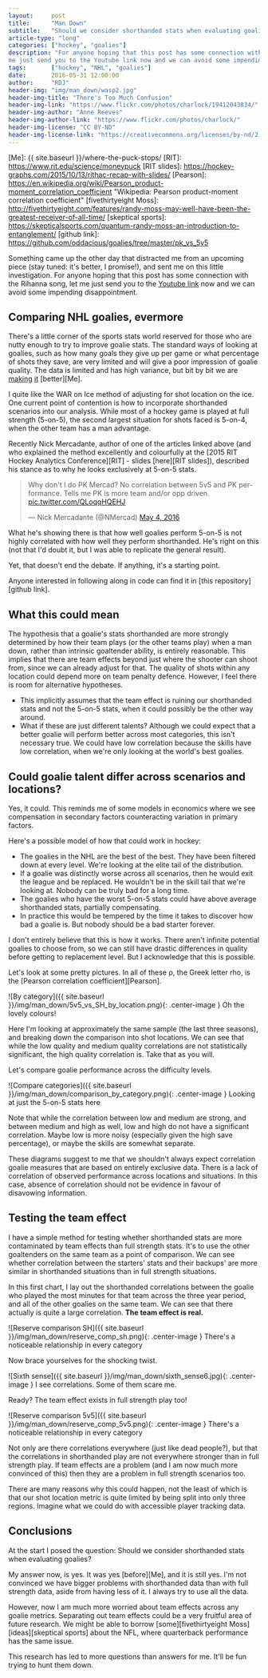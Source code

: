 ```yaml
---
layout:     post
title:      "Man Down"
subtitle:   "Should we consider shorthanded stats when evaluating goalies?"
article-type: "long"
categories: ["hockey", "goalies"]
description: "For anyone hoping that this post has some connection with the Rihanna song, let 
me just send you to the Youtube link now and we can avoid some impending disappointment."
tags:       ["hockey", "NHL", "goalies"]
date:       2016-05-31 12:00:00
author:     "RDJ"
header-img: "img/man_down/wasp2.jpg"
header-img-title: "There's Too Much Confusion"
header-img-link: "https://www.flickr.com/photos/charlock/19412043834/"
header-img-author: "Anne Reeves"
header-img-author-link: "https://www.flickr.com/photos/charlock/"
header-img-license: "CC BY-ND"
header-img-license-link: "https://creativecommons.org/licenses/by-nd/2.0/"
---
```


[Rihanna]: https://www.youtube.com/watch?v=sEhy-RXkNo0 "Youtube: Rihanna - Man Down"
[WAR]: http://blog.war-on-ice.com/adjusted-save-percentage-taking-into-account-high-medium-and-low-probability-shots/
[Mercadante article]: http://www.blueshirtbanter.com/analytics/2015/8/12/9136611/goalies-are-voodoo-but-improving-comparative-analysis-tools-can-help
[Me]: {{ site.baseurl }}/where-the-puck-stops/
[RIT]: https://www.rit.edu/science/moneypuck 
[RIT slides]: https://hockey-graphs.com/2015/10/13/rithac-recap-with-slides/
[Pearson]: https://en.wikipedia.org/wiki/Pearson_product-moment_correlation_coefficient "Wikipedia: Pearson product-moment correlation coefficient"
[fivethirtyeight Moss]: http://fivethirtyeight.com/features/randy-moss-may-well-have-been-the-greatest-receiver-of-all-time/ 
[skeptical sports]: https://skepticalsports.com/quantum-randy-moss-an-introduction-to-entanglement/
[github link]: https://github.com/oddacious/goalies/tree/master/pk_vs_5v5

Something came up the other day that distracted me from an upcoming piece (stay tuned: it's better, I promise!), and
sent me on this little investigation. For anyone hoping that this post has some connection with the Rihanna song, let 
me just send you to the [Youtube link][Rihanna] now and we can avoid some impending disappointment.

## Comparing NHL goalies, evermore

There's a little corner of the sports stats world reserved for those who are nutty enough to try to improve goalie stats.
The standard ways of looking at goalies, such as how many goals they give up per game or what percentage of shots they
save, are very limited and will give a poor impression of goalie quality. The data is limited and has high variance, but 
bit by bit we are [making][WAR] [it][Mercadante article] [better][Me].

I quite like the WAR on Ice method of adjusting for shot location on the ice. One current point of contention is how to
incorporate shorthanded scenarios into our analysis. While most of a hockey game is played at full strength (5-on-5), the 
second largest situation for shots faced is 5-on-4, when the other team has a man advantage. 

Recently Nick Mercadante, author of one of the articles linked above (and who explained the method excellently and colourfully at the 
[2015 RIT Hockey Analytics Conference][RIT] - slides [here][RIT slides]), described his stance as to why he looks
exclusively at 5-on-5 stats.

<blockquote class="twitter-tweet" data-lang="en"><p lang="en" dir="ltr">Why don&#39;t I do PK Mercad? No correlation
between 5v5 and PK performance. Tells me PK is more team and/or opp driven. <a
href="https://t.co/QLoqqHQEHJ">pic.twitter.com/QLoqqHQEHJ</a></p>&mdash; Nick Mercadante (@NMercad) <a
href="https://twitter.com/NMercad/status/727910100854296577">May 4, 2016</a></blockquote>
<script async src="//platform.twitter.com/widgets.js" charset="utf-8"></script>

What he's showing there is that how well goalies perform 5-on-5 is not highly correlated with how well they perform
shorthanded. He's right on this (not that I'd doubt it, but I was able to replicate the general result).

Yet, that doesn't end the debate. If anything, it's a starting point.

Anyone interested in following along in code can find it in [this repository][github link].

## What this could mean

The hypothesis that a goalie's stats shorthanded are more strongly determined by how their team plays (or the other teams 
play) when a man down, rather than intrinsic goaltender ability, is entirely reasonable. This implies that there are
team effects beyond just where the shooter can shoot from, since we can already adjust for that. The quality of shots within 
any location could depend more on team penalty defence. However, I feel there is room for alternative hypotheses.

- This implicitly assumes that the team effect is ruining our shorthanded stats and not the 5-on-5 stats, when it could
  possibly be the other way around.
- What if these are just different talents? Although we could expect that a better goalie will perform better across
  most categories, this isn't necessary true. We could have low correlation because the skills have low correlation,
  when we're only looking at the world's best goalies.

## Could goalie talent differ across scenarios and locations?

Yes, it could. This reminds me of some models in economics where we see compensation in secondary factors
counteracting variation in primary factors. 

Here's a possible model of how that could work in hockey: 

- The goalies in the NHL are the best of the best. They have been filtered down at every level. We're looking at the
  elite tail of the distribution.
- If a goalie was distinctly worse across all scenarios, then he would exit the league and be replaced. He wouldn't be
  in the skill tail that we're looking at. Nobody can be truly bad for a long time.
- The goalies who have the worst 5-on-5 stats could have above average shorthanded stats, partially compensating.
- In practice this would be tempered by the time it takes to discover how bad a goalie is. But nobody should be a bad
  starter forever.

I don't entirely believe that this is how it works. There aren't infinite potential goalies to choose from, so we can
still have drastic differences in quality before getting to replacement level. But I acknowledge that this is possible.

Let's look at some pretty pictures. In all of these &rho;, the Greek letter rho, is the 
[Pearson correlation coefficient][Pearson]. 

![By category]({{ site.baseurl }}/img/man_down/5v5_vs_SH_by_location.png){: .center-image }
<span class="caption text-muted">Oh the lovely colours!</span>

Here I'm looking at approximately the same sample (the last three seasons), and breaking down the comparison into shot
 locations. We can see that while the low quality and medium quality correlations are not statistically significant, the 
high quality correlation is. Take that as you will.

Let's compare goalie performance across the difficulty levels.

![Compare categories]({{ site.baseurl }}/img/man_down/comparison_by_category.png){: .center-image }
<span class="caption text-muted">Looking at just the 5-on-5 stats here</span>

Note that while the correlation between low and medium are strong, and between medium and high as well, low and high do
not have a significant correlation. Maybe low is more noisy (especially given the high save percentage), or maybe
the skills are somewhat separate.

These diagrams suggest to me that we shouldn't always expect correlation goalie measures that are based on entirely
exclusive data. There is a lack of correlation of observed performance across locations and situations. In this case, 
absence of correlation should not be evidence in favour of disavowing information.

## Testing the team effect

I have a simple method for testing whether shorthanded stats are more contaminated by team effects than full strength
stats. It's to use the other goaltenders on the same team as a point of comparison. We can see whether correlation
between the starters' stats and their backups' are more similar in shorthanded situations than in full strength
situations.

In this first chart, I lay out the shorthanded correlations between the goalie who played the most minutes for that team
across the three year period, and all of the other goalies on the same team. We can see that there actually is quite a
large correlation. **The team effect is real.**

![Reserve comparison SH]({{ site.baseurl }}/img/man_down/reserve_comp_sh.png){: .center-image }
<span class="caption text-muted">There's a noticeable relationship in every category</span>

Now brace yourselves for the shocking twist.

![Sixth sense]({{ site.baseurl }}/img/man_down/sixth_sense6.jpg){: .center-image }
<span class="caption text-muted">I see correlations. Some of them scare me.</span>

Ready? The team effect exists in full strength play too!

![Reserve comparison 5v5]({{ site.baseurl }}/img/man_down/reserve_comp_5v5.png){: .center-image }
<span class="caption text-muted">There's a noticeable relationship in every category</span>

Not only are there correlations everywhere (just like dead people?), but that the correlations in shorthanded play are 
not everywhere stronger than in full strength play. If team effects are a problem (and I am now much more convinced of 
this) then they are a problem in full strength scenarios too.

There are many reasons why this could happen, not the least of which is that our shot location metric is quite limited by 
being split into only three regions. Imagine what we could do with accessible player tracking data. 


## Conclusions

At the start I posed the question: Should we consider shorthanded stats when evaluating goalies?

My answer now, is yes. It was yes [before][Me], and it is still yes. I'm not convinced we have bigger problems with
shorthanded data than with full strength data, aside from having less of it. I always try to use all the data.

However, now I am much more worried about team effects across any goalie metrics. Separating out team effects could 
be a very fruitful area of future research. We might be able to borrow [some][fivethirtyeight Moss] 
[ideas][skeptical sports] about the NFL, where quarterback performance has the same issue.

This research has led to more questions than answers for me. It'll be fun trying to hunt them down.
